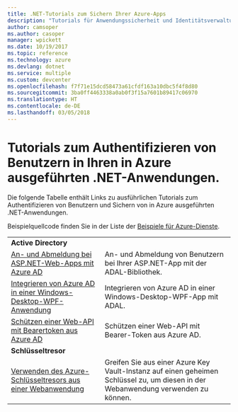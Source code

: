 ```yaml
---
title: .NET-Tutorials zum Sichern Ihrer Azure-Apps
description: "Tutorials für Anwendungssicherheit und Identitätsverwaltung in Ihren in Azure ausgeführten .NET-Anwendungen."
author: camsoper
ms.author: casoper
manager: wpickett
ms.date: 10/19/2017
ms.topic: reference
ms.technology: azure
ms.devlang: dotnet
ms.service: multiple
ms.custom: devcenter
ms.openlocfilehash: f7f71e15dcd58473a61cfdf163a10dbc5f4f8d80
ms.sourcegitcommit: 3ba0ff4463338a0ab0f3f15a7601b89417c06970
ms.translationtype: HT
ms.contentlocale: de-DE
ms.lasthandoff: 03/05/2018
---
```

# <a name="tutorials-for-authenticating-users-in-your-net-apps-running-on-azure"></a>Tutorials zum Authentifizieren von Benutzern in Ihren in Azure ausgeführten .NET-Anwendungen.

Die folgende Tabelle enthält Links zu ausführlichen Tutorials zum Authentifizieren von Benutzern und Sichern von in Azure ausgeführten .NET-Anwendungen.

Beispielquellcode finden Sie in der Liste der [Beispiele für Azure-Dienste](https://azure.microsoft.com/resources/samples/?platform=dotnet).

| | |
|---|---|
|**Active Directory**||
| [An- und Abmeldung bei ASP.NET-Web-Apps mit Azure AD][1] | An- und Abmeldung von Benutzern bei Ihrer ASP.NET-App mit der ADAL-Bibliothek.
| [Integrieren von Azure AD in einer Windows-Desktop-WPF-Anwendung][2]| Integrieren von Azure AD in einer Windows-Desktop-WPF-App mit ADAL. | 
| [Schützen einer Web-API mit Bearertoken aus Azure AD][3] | Schützen einer Web-API mit Bearer-Token aus Azure AD. |
|**Schlüsseltresor**||
| [Verwenden des Azure-Schlüsseltresors aus einer Webanwendung][4] | Greifen Sie aus einer Azure Key Vault-Instanz auf einen geheimen Schlüssel zu, um diesen in der Webanwendung verwenden zu können. | 

[1]: /azure/active-directory/develop/active-directory-devquickstarts-webapp-dotnet
[2]: /azure/active-directory/develop/active-directory-devquickstarts-dotnet
[3]: /azure/active-directory/develop/active-directory-devquickstarts-webapi-dotnet
[4]: /azure/key-vault/key-vault-use-from-web-application